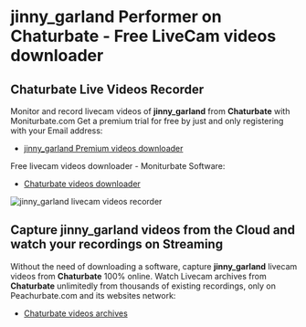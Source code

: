 # jinny_garland Performer on Chaturbate - Free LiveCam videos downloader

## Chaturbate Live Videos Recorder

Monitor and record livecam videos of **jinny_garland** from **Chaturbate** with Moniturbate.com
Get a premium trial for free by just and only registering with your Email address:
* [jinny_garland Premium videos downloader](https://moniturbate.com/request-demo-licence-key.html)

Free livecam videos downloader - Moniturbate Software:
* [Chaturbate videos downloader](https://moniturbate.com/moniturbate-download-software.html)

![jinny_garland livecam videos recorder](https://peachurnet.com/templates/moniturbate-software.png)


## Capture jinny_garland videos from the Cloud and watch your recordings on Streaming

Without the need of downloading a software, capture **jinny_garland** livecam videos from **Chaturbate** 100% online.
Watch Livecam archives from **Chaturbate** unlimitedly from thousands of existing recordings, only on Peachurbate.com and its websites network:
* [Chaturbate videos archives](https://peachurnet.com/)